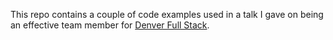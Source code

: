 This repo contains a couple of code examples used in a talk I gave on being an effective team 
member for [Denver Full Stack](https://www.meetup.com/Denver-Full-Stack-Development/).